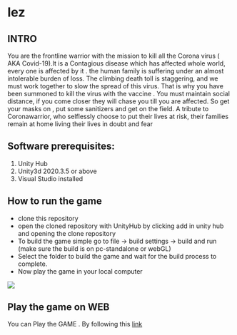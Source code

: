 # lez
## INTRO
You are the frontline warrior with the mission to kill all the Corona virus ( AKA Covid-19).It is a Contagious disease which has affected whole world, every one is affected by it . the human family is suffering under an almost intolerable burden of loss. The climbing death toll is staggering, and we must work together to slow the spread of this virus. That is why you have been summoned to kill the virus with the vaccine . You must maintain social distance, if you come closer they will chase you  till you are affected. So get your masks on , put some sanitizers and get on the field. A tribute to Coronawarrior, who selflessly choose to put their lives at risk, their families remain at home living their lives in doubt and fear



## Software prerequisites:
1. Unity Hub
2. Unity3d 2020.3.5 or above
3. Visual Studio installed

## How to run the game
* clone this repository
* open the cloned repository with UnityHub by clicking add in unity hub and opening the clone repository
* To build the game simple go to file -> build settings -> build and run (make sure the build is on pc-standalone or webGL)
* Select the folder to build the game and wait for the build process to complete.
* Now play the game in your local computer

![](images/game.PNG)

## Play the game on WEB
You can Play the GAME . By following this [link](https://animeshk-09.github.io/CORONAWARRIOR/index.html)
